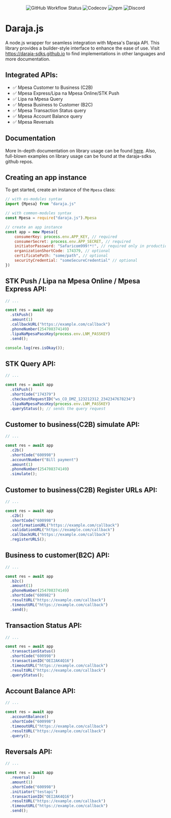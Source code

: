 <p align="center">
<img alt="GitHub Workflow Status" src="https://img.shields.io/github/actions/workflow/status/daraja-sdks/daraja.js/ci.yml?logo=github&branch=main">
<img alt="Codecov" src="https://img.shields.io/codecov/c/gh/ndaba1/daraja.js?logo=codecov">
<img alt="npm" src="https://img.shields.io/npm/dw/daraja.js">
<img alt="Discord" src="https://img.shields.io/discord/998532562706243606?logo=discord">
</p>

# Daraja.js

A node.js wrapper for seamless integration with Mpesa's Daraja API. This library provides a builder-style interface to enhance the ease of use. Visit https://daraja-sdks.github.io to find implementations in other languages and more documentation.

## Integrated APIs:

- ✅ Mpesa Customer to Business (C2B)
- ✅ Mpesa Express/Lipa na Mpesa Online/STK Push
- ✅ Lipa na Mpesa Query
- ✅ Mpesa Business to Customer (B2C)
- ✅ Mpesa Transaction Status query
- ✅ Mpesa Account Balance query
- ✅ Mpesa Reversals

## Documentation

More In-depth documentation on library usage can be found [here](https://daraja-sdks.github.io/en/impl/node). Also, full-blown examples on library usage can be found at the daraja-sdks github repos.

## Creating an app instance

To get started, create an instance of the `Mpesa` class:

```js
// with es-modules syntax
import {Mpesa} from "daraja.js"

// with common-modules syntax
const Mpesa = require("daraja.js").Mpesa

// create an app instance
const app = new Mpesa({
    consumerKey: process.env.APP_KEY, // required
    consumerSecret: process.env.APP_SECRET, // required
    initiatorPassword: "Safaricom999!*!", // required only in production
    organizationShortCode: 174379, // optional
    certificatePath: "some/path", // optional
    securityCredential: "someSecureCredential" // optional
})
```

## STK Push / Lipa na Mpesa Online / Mpesa Express API:

```js
// ...

const res = await app
  .stkPush()
  .amount(1)
  .callbackURL("https://example.com/callback")
  .phoneNumber(254708374149)
  .lipaNaMpesaPassKey(process.env.LNM_PASSKEY)
  .send();

console.log(res.isOkay());
```

## STK Query API:

```js
// ...

const res = await app
  .stkPush()
  .shortCode("174379")
  .checkoutRequestID("ws_CO_DMZ_123212312_2342347678234")
  .lipaNaMpesaPassKey(process.env.LNM_PASSKEY)
  .queryStatus(); // sends the query request
```

## Customer to business(C2B) simulate API:

```js
// ...

const res = await app
  .c2b()
  .shortCode("600998")
  .accountNumber("Bill payment")
  .amount(1)
  .phoneNumber(254708374149)
  .simulate();
```

## Customer to business(C2B) Register URLs API:

```js
// ...

const res = await app
  .c2b()
  .shortCode("600998")
  .confirmationURL("https://example.com/callback")
  .validationURL("https://example.com/callback")
  .callbackURL("https://example.com/callback")
  .registerURLS();
```

## Business to customer(B2C) API:

```js
// ...

const res = await app
  .b2c()
  .amount(1)
  .phoneNumber(254708374149)
  .shortCode("600982")
  .resultURL("https://example.com/callback")
  .timeoutURL("https://example.com/callback")
  .send();
```

## Transaction Status API:

```js
// ...

const res = await app
  .transactionStatus()
  .shortCode("600998")
  .transactionID("OEI2AK4Q16")
  .timeoutURL("https://example.com/callback")
  .resultURL("https://example.com/callback")
  .queryStatus();
```

## Account Balance API:

```js
// ...

const res = await app
  .accountBalance()
  .shortCode("600998")
  .timeoutURL("https://example.com/callback")
  .resultURL("https://example.com/callback")
  .query();
```

## Reversals API:

```js
// ...

const res = await app
  .reversal()
  .amount(1)
  .shortCode("600998")
  .initiator("testapi")
  .transactionID("OEI2AK4Q16")
  .resultURL("https://example.com/callback")
  .timeoutURL("https://example.com/callback")
  .send();
```
